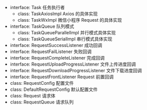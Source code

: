 - interface: Task                               任务执行者
  - class: TaskAxiosImpl                        Axios 的具体实现
  - class: TaskWxImpl                           微信小程序 Request 的具体实现
- interface: TaskQueue                          队列模式
  - class: TaskQueueParallelImpl                并行模式具体实现
  - class: TaskQueueSerialImpl                  串行模式具体实现
- interface: RequestSuccessListener             成功回调
- interface: RequestFailListener                失败回调
- interface: RequestCompleteListener            完成回调
- interface: RequestUploadProgressListener      文件上传进度回调
- interface: RequestDownloadProgressListener    文件下载进度回调
- interface: RequestFrontListener               Request 前置回调
- class: RequestConfig                          配置文件
- class: DefaultRequestConfig                   默认配置文件
- class: Request                                请求体
- class: RequestQueue                           请求队列
